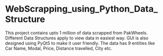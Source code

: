 # WebScrapping_using_Python_Data_Structure
This project contains upto 1 million of data scrapped from PakWheels. Different Data Structures apply to view data in easiest way. GUI is also designed using PyQt5 to make it user friendly. The data has 9 entities like Car Name, Modal, Price, Distance travelled, City etc.
